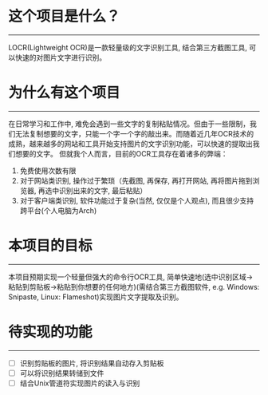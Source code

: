 # 这个项目是什么？
------

LOCR(Lightweight OCR)是一款轻量级的文字识别工具, 结合第三方截图工具, 可以快速的对图片文字进行识别。

# 为什么有这个项目
------

在日常学习和工作中, 难免会遇到一些文字的复制粘贴情况。但由于一些限制，我们无法复制想要的文字，只能一个字一个字的敲出来。而随着近几年OCR技术的成熟，越来越多的网站和工具开始支持图片的文字识别功能，可以快速的提取出我们想要的文字。
但就我个人而言，目前的OCR工具存在着诸多的弊端：

1. 免费使用次数有限
2. 对于网站类识别, 操作过于繁琐（先截图, 再保存, 再打开网站, 再将图片拖到浏览器, 再选中识别出来的文字, 最后粘贴）
3. 对于客户端类识别, 软件功能过于复杂(当然, 仅仅是个人观点), 而且很少支持跨平台(个人电脑为Arch)

# 本项目的目标
------

本项目预期实现一个轻量但强大的命令行OCR工具, 简单快速地(选中识别区域->粘贴到剪贴板->粘贴到你想要的任何地方)(需结合第三方截图软件, e.g. Windows: Snipaste, Linux: Flameshot)实现图片文字提取及识别。

# 待实现的功能
------

- [ ] 识别剪贴板的图片, 将识别结果自动存入剪贴板
- [ ] 可以将识别结果转储到文件
- [ ] 结合Unix管道符实现图片的读入与识别
